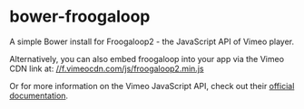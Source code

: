 # bower-froogaloop
A simple Bower install for Froogaloop2 - the JavaScript API of Vimeo player.

Alternatively, you can also embed froogaloop into your app via the Vimeo CDN link at:
[//f.vimeocdn.com/js/froogaloop2.min.js](//f.vimeocdn.com/js/froogaloop2.min.js)

Or for more information on the Vimeo JavaScript API, check out their [official documentation](https://developer.vimeo.com/player/js-api).
